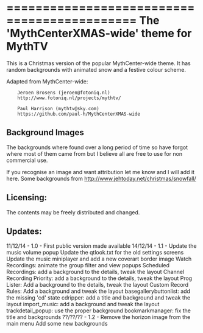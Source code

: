 ============================================
 The 'MythCenterXMAS-wide' theme for MythTV
============================================

This is a Christmas version of the popular MythCenter-wide theme. It has random
backgrounds with animated snow and a festive colour scheme.

Adapted from MythCenter-wide:

        Jeroen Brosens (jeroen@fotoniq.nl)
        http://www.fotoniq.nl/projects/mythtv/

        Paul Harrison (mythtv@sky.com) 
        https://github.com/paul-h/MythCenterXMAS-wide


Background Images
-----------------
The backgrounds where found over a long period of time so have forgot where
most of them came from but I believe all are free to use for non commercial use.

If you recognise an image and want attribution let me know and I will add it here.
Some backgrounds from http://www.jehtoday.net/christmas/snowfall/

Licensing:
----------
The contents may be freely distributed and changed.

Updates:
--------

11/12/14 -  1.0  - First public version made available
14/12/14 -  1.1  - Update the music volume popup
                   Update the qtlook.txt for the old settings screens
                   Update the music miniplayer and add a new coverart border image
                   Watch Recordings: animate the group filter and view popups
                   Scheduled Recordings: add a background to the details, tweak the layout
                   Channel Recording Priority: add a background to the details, tweak the layout
                   Prog Lister: Add a background to the details, tweak the layout
                   Custom Record Rules: Add a background and tweak the layout
                   basegallerybuttonlist: add the missing 'cd' state
                   cdripper: add a title and background and tweak the layout
                   import_music: add a background and tweak the layout
                   trackdetail_popup: use the proper background
                   bookmarkmanager:  fix the title and backgrounds
??/??/?? -  1.2  - Remove the horizon image from the main menu
                   Add some new backgrounds

